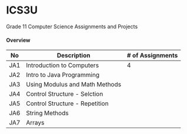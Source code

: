 # ICS3U
Grade 11 Computer Science Assignments and Projects

#### Overview

No  | Description | # of Assignments
------------- | ------------- | ----------
JA1 | Introduction to Computers | 4 
JA2 | Intro to Java Programming
JA3 | Using Modulus and Math Methods
JA4 | Control Structure - Selction
JA5 | Control Structure - Repetition
JA6 | String Methods
JA7 | Arrays

